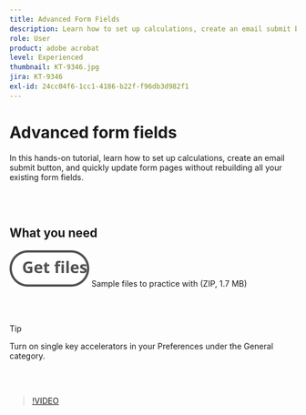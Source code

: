 ```yaml
---
title: Advanced Form Fields
description: Learn how to set up calculations, create an email submit button, and quickly update form pages without rebuilding all your existing form fields
role: User
product: adobe acrobat
level: Experienced
thumbnail: KT-9346.jpg
jira: KT-9346
exl-id: 24cc04f6-1cc1-4186-b22f-f96db3d982f1
---
```

# Advanced form fields

In this hands-on tutorial, learn how to set up calculations, create an email submit button, and quickly update form pages without rebuilding all your existing form fields.

<br>&nbsp;

## What you need

[![Get files](../assets/Getfiles.svg)](../assets/ProjectEstimate.zip)
Sample files to practice with (ZIP, 1.7 MB)

<br>&nbsp;

>[!TIP]
>
>Turn on single key accelerators in your Preferences under the General category.

 <br>&nbsp;

>[!VIDEO](https://video.tv.adobe.com/v/340379?quality=12&learn=on&hidetitle=true)

